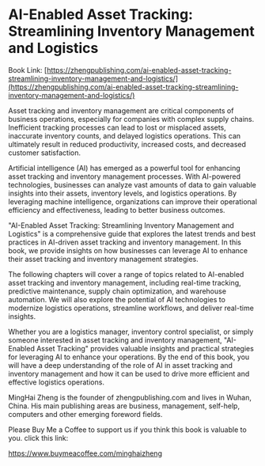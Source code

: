 # AI-Enabled Asset Tracking: Streamlining Inventory Management and Logistics

Book Link: [https://zhengpublishing.com/ai-enabled-asset-tracking-streamlining-inventory-management-and-logistics/](https://zhengpublishing.com/ai-enabled-asset-tracking-streamlining-inventory-management-and-logistics/)

Asset tracking and inventory management are critical components of business operations, especially for companies with complex supply chains. Inefficient tracking processes can lead to lost or misplaced assets, inaccurate inventory counts, and delayed logistics operations. This can ultimately result in reduced productivity, increased costs, and decreased customer satisfaction.

Artificial intelligence (AI) has emerged as a powerful tool for enhancing asset tracking and inventory management processes. With AI-powered technologies, businesses can analyze vast amounts of data to gain valuable insights into their assets, inventory levels, and logistics operations. By leveraging machine intelligence, organizations can improve their operational efficiency and effectiveness, leading to better business outcomes.

"AI-Enabled Asset Tracking: Streamlining Inventory Management and Logistics" is a comprehensive guide that explores the latest trends and best practices in AI-driven asset tracking and inventory management. In this book, we provide insights on how businesses can leverage AI to enhance their asset tracking and inventory management strategies.

The following chapters will cover a range of topics related to AI-enabled asset tracking and inventory management, including real-time tracking, predictive maintenance, supply chain optimization, and warehouse automation. We will also explore the potential of AI technologies to modernize logistics operations, streamline workflows, and deliver real-time insights.

Whether you are a logistics manager, inventory control specialist, or simply someone interested in asset tracking and inventory management, "AI-Enabled Asset Tracking" provides valuable insights and practical strategies for leveraging AI to enhance your operations. By the end of this book, you will have a deep understanding of the role of AI in asset tracking and inventory management and how it can be used to drive more efficient and effective logistics operations.

MingHai Zheng is the founder of zhengpublishing.com and lives in Wuhan, China. His main publishing areas are business, management, self-help, computers and other emerging foreword fields.

Please Buy Me a Coffee to support us if you think this book is valuable to you. click this link:

https://www.buymeacoffee.com/minghaizheng
